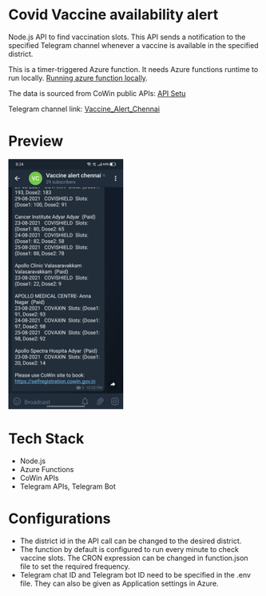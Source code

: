 # Covid Vaccine availability alert
Node.js API to find vaccination slots.
This API sends a notification to the specified Telegram channel whenever a vaccine is available in the specified district.

This is a timer-triggered Azure function. It needs Azure functions runtime to run locally. [Running azure function locally](https://docs.microsoft.com/en-us/azure/azure-functions/functions-develop-local).

The data is sourced from CoWin public APIs: [API Setu](https://apisetu.gov.in/public/marketplace/api/cowin)

Telegram channel link: [Vaccine_Alert_Chennai](https://telegram.me//vaccinealert18)

# Preview
<img height="500" src="https://github.com/harishankar0301/Covid_Vaccine_Alert/blob/master/vaccine_alerter.jpg"></img>

# Tech Stack

<ul>
  <li>Node.js</li>
  <li>Azure Functions</li>
  <li>CoWin APIs</li>
  <li>Telegram APIs, Telegram Bot</li>
</ul>

# Configurations
<ul>
<li>The district id in the API call can be changed to the desired district.</li>
<li>The function by default is configured to run every minute to check vaccine slots. The CRON expression can be changed in function.json file to set the required frequency.</li>
<li>Telegram chat ID and Telegram bot ID need to be specified in the .env file. They can also be given as Application settings in Azure.</li>

